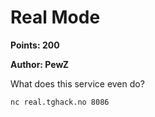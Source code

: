 # Real Mode
**Points: 200**

**Author: PewZ**

What does this service even do?

`nc real.tghack.no 8086`
